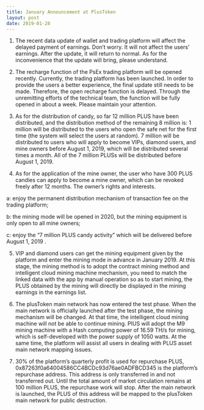 ```yaml
---
title: January Announcement at PlusToken
layout: post
date: 2019-01-28
---
```


1. The recent data update of wallet and trading platform will affect the delayed payment of earnings. Don’t worry. It will not affect the users’ earnings. After the update, it will return to normal. As for the inconvenience that the update will bring, please understand.

2. The recharge function of the PsEx trading platform will be opened recently. Currently, the trading platform has been launched. In order to provide the users a better experience, the final update still needs to be made. Therefore, the open recharge function is delayed. Through the unremitting efforts of the technical team, the function will be fully opened in about a week. Please maintain your attention.

3. As for the distribution of candy, so far 12 million PLUS have been distributed, and the distribution method of the remaining 8 million is: 1 million will be distributed to the users who open the safe net for the first time (the system will select the users at random). 7 million will be distributed to users who will apply to become VIPs, diamond users, and mine owners before August 1, 2019, which will be distributed several times a month. All of the 7 million PLUSs will be distributed before August 1, 2019.

4. As for the application of the mine owner, the user who have 300 PLUS candies can apply to become a mine owner, which can be revoked freely after 12 months. The owner’s rights and interests.

a: enjoy the permanent distribution mechanism of transaction fee on the trading platform;

b: the mining mode will be opened in 2020, but the mining equipment is only open to all mine owners;

c: enjoy the “7 million PLUS candy activity” which will be delivered before August 1, 2019 .

5. VIP and diamond users can get the mining equipment given by the platform and enter the mining mode in advance in January 2019. At this stage, the mining method is to adopt the contract mining method and intelligent cloud mining machine mechanism, you need to match the linked data with the app by manual operation so as to start mining, the PLUS obtained by the mining will directly be displayed in the mining earnings in the earnings list.

6. The plusToken main network has now entered the test phase. When the main network is officially launched after the test phase, the mining mechanism will be changed. At that time, the intelligent cloud mining machine will not be able to continue mining. PIUS will adopt the M9 mining machine with a Hash computing power of 16.59 TH/s for mining, which is self-developed with the power supply of 1050 watts. At the same time, the platform will assist all users in dealing with PLUS asset main network mapping issues.

7. 30% of the platform’s quarterly profit is used for repurchase PLUS, 0x87263f0a64004586CC4BCDc93d76ae0ADFBCD345 is the platform’s repurchase address. This address is only transferred in and not transferred out. Until the total amount of market circulation remains at 100 million PLUS, the repurchase work will stop. After the main network is launched, the PLUS of this address will be mapped to the plusToken main network for public destruction.